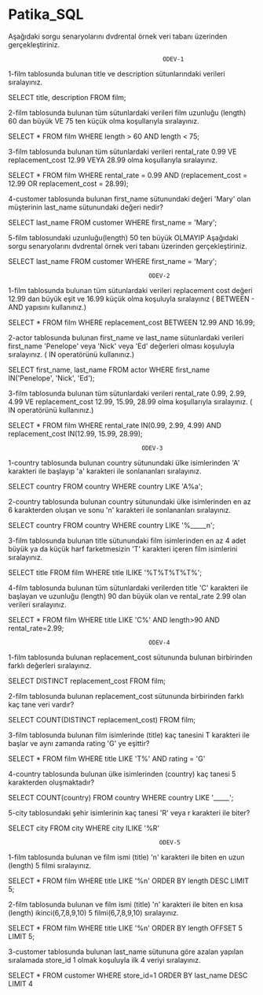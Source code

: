 # Patika_SQL

Aşağıdaki sorgu senaryolarını dvdrental örnek veri tabanı üzerinden gerçekleştiriniz.

                                                ÖDEV-1 

1-film tablosunda bulunan title ve description sütunlarındaki verileri sıralayınız.

SELECT title, description FROM film;

2-film tablosunda bulunan tüm sütunlardaki verileri film uzunluğu (length) 60 dan büyük VE 75 ten küçük olma koşullarıyla sıralayınız.

SELECT * FROM film WHERE length > 60 AND length < 75;

3-film tablosunda bulunan tüm sütunlardaki verileri rental_rate 0.99 VE replacement_cost 12.99 VEYA 28.99 olma koşullarıyla sıralayınız.

SELECT * FROM film WHERE rental_rate = 0.99 AND (replacement_cost = 12.99 OR replacement_cost = 28.99);

4-customer tablosunda bulunan first_name sütunundaki değeri 'Mary' olan müşterinin last_name sütunundaki değeri nedir?

SELECT last_name FROM customer WHERE first_name = 'Mary';

5-film tablosundaki uzunluğu(length) 50 ten büyük OLMAYIP Aşağıdaki sorgu senaryolarını dvdrental örnek veri tabanı üzerinden gerçekleştiriniz.

SELECT last_name FROM customer WHERE first_name = 'Mary';


                                            ÖDEV-2

1-film tablosunda bulunan tüm sütunlardaki verileri replacement cost değeri 12.99 dan büyük eşit ve 16.99 küçük olma koşuluyla sıralayınız ( BETWEEN - AND yapısını kullanınız.)

SELECT * FROM film WHERE replacement_cost BETWEEN 12.99 AND 16.99;

2-actor tablosunda bulunan first_name ve last_name sütunlardaki verileri first_name 'Penelope' veya 'Nick' veya 'Ed' değerleri olması koşuluyla sıralayınız. ( IN operatörünü kullanınız.)

SELECT first_name, last_name FROM actor WHERE first_name IN('Penelope', 'Nick', 'Ed');

3-film tablosunda bulunan tüm sütunlardaki verileri rental_rate 0.99, 2.99, 4.99 VE replacement_cost 12.99, 15.99, 28.99 olma koşullarıyla sıralayınız. ( IN operatörünü kullanınız.)

SELECT * FROM film WHERE rental_rate IN(0.99, 2.99, 4.99) AND replacement_cost IN(12.99, 15.99, 28.99);


                                          ÖDEV-3
1-country tablosunda bulunan country sütunundaki ülke isimlerinden 'A' karakteri ile başlayıp 'a' karakteri ile sonlananları sıralayınız.

SELECT country FROM country WHERE country LIKE 'A%a';

2-country tablosunda bulunan country sütunundaki ülke isimlerinden en az 6 karakterden oluşan ve sonu 'n' karakteri ile sonlananları sıralayınız.

SELECT country FROM country WHERE country LIKE '%_____n';

3-film tablosunda bulunan title sütunundaki film isimlerinden en az 4 adet büyük ya da küçük harf farketmesizin 'T' karakteri içeren film isimlerini sıralayınız.

SELECT title FROM film WHERE title ILIKE '%T%T%T%T%';

4-film tablosunda bulunan tüm sütunlardaki verilerden title 'C' karakteri ile başlayan ve uzunluğu (length) 90 dan büyük olan ve rental_rate 2.99 olan verileri sıralayınız.

SELECT * FROM film WHERE title LIKE 'C%' AND length>90 AND rental_rate=2.99;



                                            ÖDEV-4

1-film tablosunda bulunan replacement_cost sütununda bulunan birbirinden farklı değerleri sıralayınız.

SELECT DISTINCT replacement_cost FROM film;

2-film tablosunda bulunan replacement_cost sütununda birbirinden farklı kaç tane veri vardır?

SELECT COUNT(DISTINCT replacement_cost) FROM film;

3-film tablosunda bulunan film isimlerinde (title) kaç tanesini T karakteri ile başlar ve aynı zamanda rating 'G' ye eşittir?

SELECT * FROM film WHERE title LIKE 'T%' AND rating = 'G'

4-country tablosunda bulunan ülke isimlerinden (country) kaç tanesi 5 karakterden oluşmaktadır?

SELECT COUNT(country) FROM country WHERE country LIKE '_____';

5-city tablosundaki şehir isimlerinin kaç tanesi 'R' veya r karakteri ile biter?

SELECT city FROM city WHERE city ILIKE '%R'

                                               ÖDEV-5
1-film tablosunda bulunan ve film ismi (title) 'n' karakteri ile biten en uzun (length) 5 filmi sıralayınız.

SELECT * FROM film WHERE title LIKE '%n' ORDER BY length DESC LIMIT 5;

2-film tablosunda bulunan ve film ismi (title) 'n' karakteri ile biten en kısa (length) ikinci(6,7,8,9,10) 5 filmi(6,7,8,9,10) sıralayınız.

SELECT * FROM film WHERE title LIKE '%n' ORDER BY length OFFSET 5 LIMIT 5;

3-customer tablosunda bulunan last_name sütununa göre azalan yapılan sıralamada store_id 1 olmak koşuluyla ilk 4 veriyi sıralayınız.

SELECT * FROM customer WHERE store_id=1 ORDER BY last_name DESC LIMIT 4


